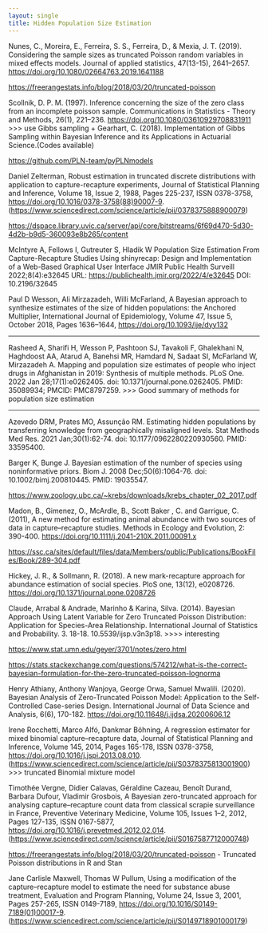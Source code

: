 ```yaml
---
layout: single
title: Hidden Population Size Estimation
---
```


Nunes, C., Moreira, E., Ferreira, S. S., Ferreira, D., & Mexia, J. T. (2019). Considering the sample sizes as truncated Poisson random variables in mixed effects models. Journal of applied statistics, 47(13-15), 2641–2657. https://doi.org/10.1080/02664763.2019.1641188

https://freerangestats.info/blog/2018/03/20/truncated-poisson

Scollnik, D. P. M. (1997). Inference concerning the size of the zero class from an incomplete poisson sample. Communications in Statistics - Theory and Methods, 26(1), 221–236. https://doi.org/10.1080/03610929708831911 >>> use Gibbs sampling 
    + Gearhart, C. (2018). Implementation of Gibbs Sampling within Bayesian Inference and its Applications in Actuarial Science.(Codes available)

https://github.com/PLN-team/pyPLNmodels


Daniel Zelterman, Robust estimation in truncated discrete distributions with application to capture-recapture experiments, Journal of Statistical Planning and Inference, Volume 18, Issue 2, 1988,
Pages 225-237, ISSN 0378-3758, https://doi.org/10.1016/0378-3758(88)90007-9.
(https://www.sciencedirect.com/science/article/pii/0378375888900079)


https://dspace.library.uvic.ca/server/api/core/bitstreams/6f69d470-5d30-4d2b-b9d5-360093e8b265/content

McIntyre A, Fellows I, Gutreuter S, Hladik W
Population Size Estimation From Capture-Recapture Studies Using shinyrecap: Design and Implementation of a Web-Based Graphical User Interface
JMIR Public Health Surveill 2022;8(4):e32645
URL: https://publichealth.jmir.org/2022/4/e32645
DOI: 10.2196/32645

Paul D Wesson, Ali Mirzazadeh, Willi McFarland, A Bayesian approach to synthesize estimates of the size of hidden populations: the Anchored Multiplier, International Journal of Epidemiology, Volume 47, Issue 5, October 2018, Pages 1636–1644, https://doi.org/10.1093/ije/dyy132

---

Rasheed A, Sharifi H, Wesson P, Pashtoon SJ, Tavakoli F, Ghalekhani N, Haghdoost AA, Atarud A, Banehsi MR, Hamdard N, Sadaat SI, McFarland W, Mirzazadeh A. Mapping and population size estimates of people who inject drugs in Afghanistan in 2019: Synthesis of multiple methods. PLoS One. 2022 Jan 28;17(1):e0262405. doi: 10.1371/journal.pone.0262405. PMID: 35089934; PMCID: PMC8797259. >>> Good summary of methods for population size estimation 

---- 

Azevedo DRM, Prates MO, Assunção RM. Estimating hidden populations by transferring knowledge from geographically misaligned levels. Stat Methods Med Res. 2021 Jan;30(1):62-74. doi: 10.1177/0962280220930560. PMID: 33595400.

Barger K, Bunge J. Bayesian estimation of the number of species using noninformative priors. Biom J. 2008 Dec;50(6):1064-76. doi: 10.1002/bimj.200810445. PMID: 19035547.

https://www.zoology.ubc.ca/~krebs/downloads/krebs_chapter_02_2017.pdf


Madon, B., Gimenez, O., McArdle, B., Scott Baker , C. and Garrigue, C. (2011), A new method for estimating animal abundance with two sources of data in capture–recapture studies. Methods in Ecology and Evolution, 2: 390-400. https://doi.org/10.1111/j.2041-210X.2011.00091.x

https://ssc.ca/sites/default/files/data/Members/public/Publications/BookFiles/Book/289-304.pdf

Hickey, J. R., & Sollmann, R. (2018). A new mark-recapture approach for abundance estimation of social species. PloS one, 13(12), e0208726. https://doi.org/10.1371/journal.pone.0208726

Claude, Arrabal & Andrade, Marinho & Karina, Silva. (2014). Bayesian Approach Using Latent Variable for Zero Truncated Poisson Distribution: Application for Species-Area Relationship. International Journal of Statistics and Probability. 3. 18-18. 10.5539/ijsp.v3n3p18. >>>> interesting 

https://www.stat.umn.edu/geyer/3701/notes/zero.html

https://stats.stackexchange.com/questions/574212/what-is-the-correct-bayesian-formulation-for-the-zero-truncated-poisson-lognorma

Henry Athiany, Anthony Wanjoya, George Orwa, Samuel Mwalili. (2020). Bayesian Analysis of Zero-Truncated Poisson Model: Application to the Self-Controlled Case-series Design. International Journal of Data Science and Analysis, 6(6), 170-182. https://doi.org/10.11648/j.ijdsa.20200606.12

Irene Rocchetti, Marco Alfó, Dankmar Böhning, A regression estimator for mixed binomial capture–recapture data, Journal of Statistical Planning and Inference, Volume 145, 2014, Pages 165-178, ISSN 0378-3758, https://doi.org/10.1016/j.jspi.2013.08.010. (https://www.sciencedirect.com/science/article/pii/S0378375813001900) >>> truncated Binomial mixture model 


Timothée Vergne, Didier Calavas, Géraldine Cazeau, Benoît Durand, Barbara Dufour, Vladimir Grosbois, A Bayesian zero-truncated approach for analysing capture–recapture count data from classical scrapie surveillance in France, Preventive Veterinary Medicine,
Volume 105, Issues 1–2, 2012, Pages 127-135, ISSN 0167-5877, https://doi.org/10.1016/j.prevetmed.2012.02.014. (https://www.sciencedirect.com/science/article/pii/S0167587712000748)

https://freerangestats.info/blog/2018/03/20/truncated-poisson - Truncated Poisson distributions in R and Stan

Jane Carlisle Maxwell, Thomas W Pullum, Using a modification of the capture–recapture model to estimate the need for substance abuse treatment, Evaluation and Program Planning, Volume 24, Issue 3, 2001, Pages 257-265, ISSN 0149-7189, https://doi.org/10.1016/S0149-7189(01)00017-9. (https://www.sciencedirect.com/science/article/pii/S0149718901000179)
